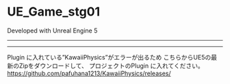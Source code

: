 # UE_Game_stg01

Developed with Unreal Engine 5

--------------------------------------
---------------------------------------

Plugin に入れている”KawaiiPhysics”がエラーが出るため
こちらからUE5の最新のZipをダウンロードして、
プロジェクトのPlugin に入れてください。
https://github.com/pafuhana1213/KawaiiPhysics/releases/

